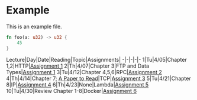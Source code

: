 # Example

This is an example file.

``` rust
fn foo(a: u32) -> u32 {
    45
}
```

Lecture|Day|Date|Reading|Topic|Assignments|
-|-|-|-|-
1|Tu|4/05|Chapter 1,2|HTTP|[Assignment 1](http://google.com)
2|Th|4/07|Chapter 3|FTP and Data Types|[Assignment 1](http://google.com)
3|Tu|4/12|Chapter 4,5,6|RPC|[Assignment 2](http://google.com)
4|Th|4/14|Chapter 7; [A Paper to Read](http://google.com)|TCP|[Assignment 3](http://google.com)
5|Tu|4/21|Chapter 8|IP|[Assignment 4](http://google.com)
6|Th|4/23|None|Lambda|[Assignment 5](http://google.com)
10|Tu|4/30|Review Chapter 1-8|Docker|[Assignment 6](http://google.com)